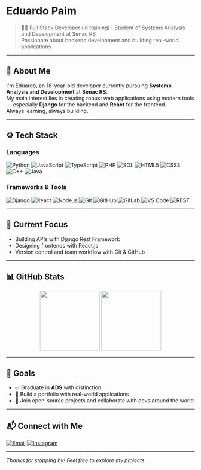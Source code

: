 # Eduardo Paim

> 👨‍💻 Full Stack Developer (in training) | Student of Systems Analysis and Development at Senac RS  
> Passionate about backend development and building real-world applications

---

## 🧾 About Me

I'm Eduardo, an 18-year-old developer currently pursuing **Systems Analysis and Development** at **Senac RS**.  
My main interest lies in creating robust web applications using modern tools — especially **Django** for the backend and **React** for the frontend.  
Always learning, always building.

---

## ⚙️ Tech Stack

### Languages
![Python](https://img.shields.io/badge/-Python-3776AB?style=flat&logo=python&logoColor=white)
![JavaScript](https://img.shields.io/badge/-JavaScript-F7DF1E?style=flat&logo=javascript&logoColor=black)
![TypeScript](https://img.shields.io/badge/-TypeScript-3178C6?style=flat&logo=typescript&logoColor=white)
![PHP](https://img.shields.io/badge/-PHP-777BB4?style=flat&logo=php&logoColor=white)
![SQL](https://img.shields.io/badge/-SQL-4479A1?style=flat&logo=postgresql&logoColor=white)
![HTML5](https://img.shields.io/badge/-HTML5-E34F26?style=flat&logo=html5&logoColor=white)
![CSS3](https://img.shields.io/badge/-CSS3-1572B6?style=flat&logo=css3&logoColor=white)
![C++](https://img.shields.io/badge/-C++-00599C?style=flat&logo=cplusplus&logoColor=white)
![Java](https://img.shields.io/badge/-Java-007396?style=flat&logo=java&logoColor=white)

### Frameworks & Tools
![Django](https://img.shields.io/badge/-Django-092E20?style=flat&logo=django&logoColor=white)
![React](https://img.shields.io/badge/-React-61DAFB?style=flat&logo=react&logoColor=black)
![Node.js](https://img.shields.io/badge/-Node.js-339933?style=flat&logo=node.js&logoColor=white)
![Git](https://img.shields.io/badge/-Git-F05032?style=flat&logo=git&logoColor=white)
![GitHub](https://img.shields.io/badge/-GitHub-181717?style=flat&logo=github&logoColor=white)
![GitLab](https://img.shields.io/badge/-GitLab-FC6D26?style=flat&logo=gitlab&logoColor=white)
![VS Code](https://img.shields.io/badge/-VSCode-007ACC?style=flat&logo=visualstudiocode&logoColor=white)
![REST](https://img.shields.io/badge/-REST%20API-005571?style=flat&logo=postman&logoColor=white)

---

## 📌 Current Focus

- Building APIs with Django Rest Framework  
- Designing frontends with React.js  
- Version control and team workflow with Git & GitHub  

---

## 📊 GitHub Stats

<div align="center">
  <img height="160em" src="https://github-readme-stats.vercel.app/api?username=Edu-2de&show_icons=true&theme=default&include_all_commits=true&count_private=true" />
  <img height="160em" src="https://github-readme-stats.vercel.app/api/top-langs/?username=Edu-2de&layout=compact&theme=default" />
</div>

---

## 🎯 Goals

- ✅ Graduate in **ADS** with distinction  
- 🔨 Build a portfolio with real-world applications  
- 🤝 Join open-source projects and collaborate with devs around the world

---

## 📬 Connect with Me

[![Email](https://img.shields.io/badge/-Email-D14836?style=flat&logo=gmail&logoColor=white)](mailto:edupaim1712@gmail.com)
[![Instagram](https://img.shields.io/badge/-Instagram-E4405F?style=flat&logo=instagram&logoColor=white)](https://www.instagram.com/edu.2de/)

---

_Thanks for stopping by! Feel free to explore my projects._
